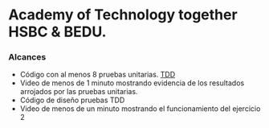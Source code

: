 # Academy of Technology together HSBC & BEDU.

### Alcances

* Código con al menos 8 pruebas unitarias.
[TDD](https://github.com/mgalvez89/TechAcademyHSBC-BEDU/tree/main/Desarrollo%20de%20Software%20Agil/3.%20Niveles%20de%20software%20testing/TDD)
* Video de menos de 1 minuto mostrando evidencia de los resultados arrojados por las pruebas unitarias.		
* Código de diseño pruebas TDD
* Video de menos de un minuto mostrando el funcionamiento del ejercicio 2
